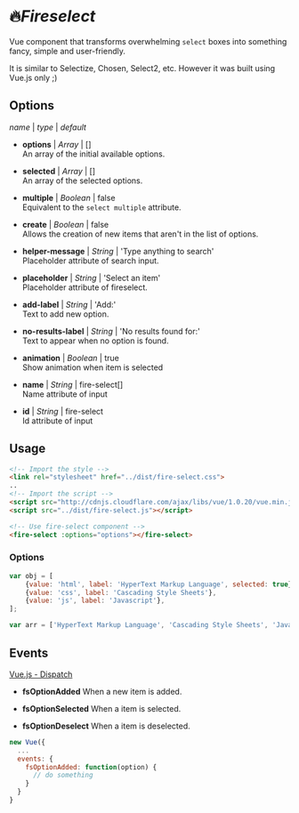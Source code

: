 # 🔥_Fireselect_

Vue component that transforms overwhelming `select` boxes into something fancy, simple and user-friendly.

It is similar to Selectize, Chosen, Select2, etc. However it was built using Vue.js only ;)

## Options
*name* | *type* | *default*  

- **options** | *Array* | []  
    An array of the initial available options.  

- **selected** | *Array* | []  
    An array of the selected options.  

- **multiple** | *Boolean* | false  
    Equivalent to the `select multiple` attribute.  

- **create** | *Boolean* | false  
    Allows the creation of new items that aren't in the list of options.    

- **helper-message** | *String* | 'Type anything to search'  
    Placeholder attribute of search input.  

- **placeholder** | *String* | 'Select an item'  
    Placeholder attribute of fireselect.  

- **add-label** | *String* | 'Add:'  
    Text to add new option.  

- **no-results-label** | *String* | 'No results found for:'  
    Text to appear when no option is found.  

- **animation** | *Boolean* | true  
    Show animation when item is selected  

- **name** | *String* | fire-select[]  
    Name attribute of input  

- **id** | *String* | fire-select  
    Id attribute of input

## Usage
```html
<!-- Import the style -->
<link rel="stylesheet" href="../dist/fire-select.css">
..
<!-- Import the script -->
<script src="http://cdnjs.cloudflare.com/ajax/libs/vue/1.0.20/vue.min.js"></script>
<script src="../dist/fire-select.js"></script>

<!-- Use fire-select component -->
<fire-select :options="options"></fire-select>

```

### Options
```javascript
var obj = [
    {value: 'html', label: 'HyperText Markup Language', selected: true},
    {value: 'css', label: 'Cascading Style Sheets'},
    {value: 'js', label: 'Javascript'},
];

var arr = ['HyperText Markup Language', 'Cascading Style Sheets', 'Javascript'];
```

## Events
[Vue.js - Dispatch](http://vuejs.org/api/#vm-dispatch)

- **fsOptionAdded**
When a new item is added.

- **fsOptionSelected**
When a item is selected.

- **fsOptionDeselect**
When a item is deselected.

```js
new Vue({
  ...
  events: {
    fsOptionAdded: function(option) {
      // do something
    }
  }
}
```
